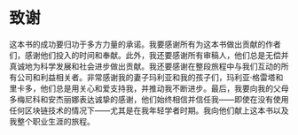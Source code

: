 # 致谢

这本书的成功要归功于多方力量的承诺。我要感谢所有为这本书做出贡献的作者们，感谢他们投入的时间和奉献。此外，我还要感谢所有审稿人，他们总是无偿并真诚地为科学发展和社会进步做出贡献。我还要感谢在整段旅程中与我们互动的所有公司和利益相关者。非常感谢我的妻子玛利亚和我的孩子们，玛利亚·格雷塔和里卡多，他们总是用关心和爱支持我，并推动我不断进步。最后，我要向我的父母多梅尼科和安杰丽娜表达诚挚的感谢，他们始终相信并信任我——即使在没有使用任何区块链技术的情况下——尤其是在我年轻学者时期。我向他们献上这本书以及我整个职业生涯的旅程。
